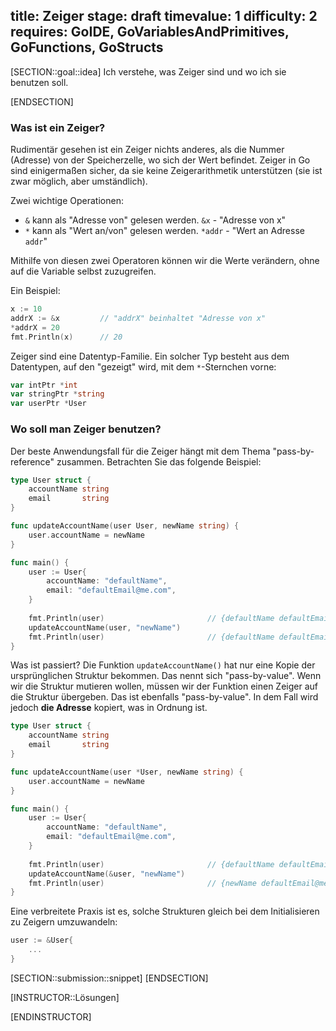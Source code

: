 title: Zeiger
stage: draft
timevalue: 1
difficulty: 2
requires: GoIDE, GoVariablesAndPrimitives, GoFunctions, GoStructs
---

[SECTION::goal::idea]
Ich verstehe, was Zeiger sind und wo ich sie benutzen soll.

[ENDSECTION]

### Was ist ein Zeiger?

Rudimentär gesehen ist ein Zeiger nichts anderes, als die Nummer (Adresse) von der Speicherzelle, wo sich der Wert befindet.
Zeiger in Go sind einigermaßen sicher, da sie keine Zeigerarithmetik unterstützen (sie ist zwar möglich, aber umständlich).

Zwei wichtige Operationen:

* `&` kann als "Adresse von" gelesen werden. `&x` - "Adresse von x"
* `*` kann als "Wert an/von" gelesen werden. `*addr` - "Wert an Adresse `addr`"

Mithilfe von diesen zwei Operatoren können wir die Werte verändern, ohne auf die Variable selbst zuzugreifen.

Ein Beispiel:
```go
x := 10
addrX := &x         // "addrX" beinhaltet "Adresse von x"
*addrX = 20
fmt.Println(x)      // 20
```

Zeiger sind eine Datentyp-Familie. Ein solcher Typ besteht aus dem Datentypen, auf den "gezeigt" wird, mit dem `*`-Sternchen vorne:
```go
var intPtr *int
var stringPtr *string
var userPtr *User
```

### Wo soll man Zeiger benutzen?

Der beste Anwendungsfall für die Zeiger hängt mit dem Thema "pass-by-reference" zusammen. Betrachten Sie das folgende Beispiel:
```go
type User struct {
    accountName string
    email       string
}

func updateAccountName(user User, newName string) {
    user.accountName = newName
}

func main() {
    user := User{
        accountName: "defaultName",
        email: "defaultEmail@me.com",      
    }
    
    fmt.Println(user)                       // {defaultName defaultEmail@me.com}
    updateAccountName(user, "newName")
    fmt.Println(user)                       // {defaultName defaultEmail@me.com}
}
```

Was ist passiert? Die Funktion `updateAccountName()` hat nur eine Kopie der ursprünglichen Struktur bekommen. 
Das nennt sich "pass-by-value". Wenn wir die Struktur mutieren wollen, müssen wir der Funktion einen Zeiger auf die Struktur übergeben.
Das ist ebenfalls "pass-by-value". In dem Fall wird jedoch __die Adresse__ kopiert, was in Ordnung ist.

```go
type User struct {
    accountName string
    email       string
}

func updateAccountName(user *User, newName string) {
    user.accountName = newName
}

func main() {
    user := User{
        accountName: "defaultName",
        email: "defaultEmail@me.com",      
    }
    
    fmt.Println(user)                       // {defaultName defaultEmail@me.com}
    updateAccountName(&user, "newName")
    fmt.Println(user)                       // {newName defaultEmail@me.com}
}
```

Eine verbreitete Praxis ist es, solche Strukturen gleich bei dem Initialisieren zu Zeigern umzuwandeln:
```go
user := &User{
    ...
}
```

[SECTION::submission::snippet]
[ENDSECTION]

[INSTRUCTOR::Lösungen]

[ENDINSTRUCTOR]
